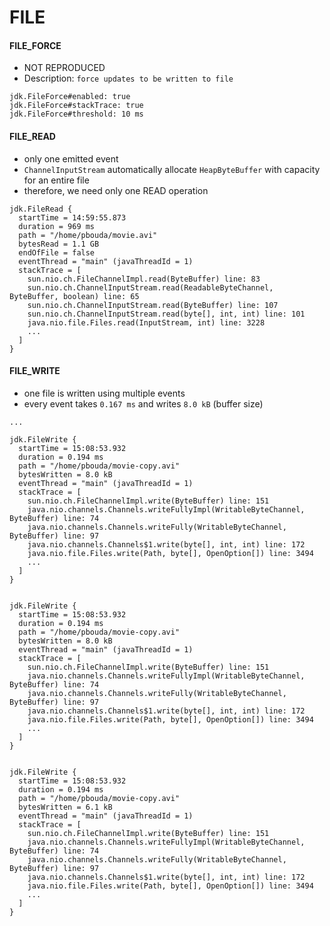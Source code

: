 # FILE

#### FILE_FORCE

- NOT REPRODUCED
- Description: `force updates to be written to file`

```
jdk.FileForce#enabled: true
jdk.FileForce#stackTrace: true
jdk.FileForce#threshold: 10 ms
```

#### FILE_READ

- only one emitted event
- `ChannelInputStream` automatically allocate `HeapByteBuffer` with capacity for an entire file
- therefore, we need only one READ operation 

```
jdk.FileRead {
  startTime = 14:59:55.873
  duration = 969 ms
  path = "/home/pbouda/movie.avi"
  bytesRead = 1.1 GB
  endOfFile = false
  eventThread = "main" (javaThreadId = 1)
  stackTrace = [
    sun.nio.ch.FileChannelImpl.read(ByteBuffer) line: 83
    sun.nio.ch.ChannelInputStream.read(ReadableByteChannel, ByteBuffer, boolean) line: 65
    sun.nio.ch.ChannelInputStream.read(ByteBuffer) line: 107
    sun.nio.ch.ChannelInputStream.read(byte[], int, int) line: 101
    java.nio.file.Files.read(InputStream, int) line: 3228
    ...
  ]
}
```

#### FILE_WRITE

- one file is written using multiple events
- every event takes `0.167 ms` and writes `8.0 kB` (buffer size)

```
...

jdk.FileWrite {
  startTime = 15:08:53.932
  duration = 0.194 ms
  path = "/home/pbouda/movie-copy.avi"
  bytesWritten = 8.0 kB
  eventThread = "main" (javaThreadId = 1)
  stackTrace = [
    sun.nio.ch.FileChannelImpl.write(ByteBuffer) line: 151
    java.nio.channels.Channels.writeFullyImpl(WritableByteChannel, ByteBuffer) line: 74
    java.nio.channels.Channels.writeFully(WritableByteChannel, ByteBuffer) line: 97
    java.nio.channels.Channels$1.write(byte[], int, int) line: 172
    java.nio.file.Files.write(Path, byte[], OpenOption[]) line: 3494
    ...
  ]
}


jdk.FileWrite {
  startTime = 15:08:53.932
  duration = 0.194 ms
  path = "/home/pbouda/movie-copy.avi"
  bytesWritten = 8.0 kB
  eventThread = "main" (javaThreadId = 1)
  stackTrace = [
    sun.nio.ch.FileChannelImpl.write(ByteBuffer) line: 151
    java.nio.channels.Channels.writeFullyImpl(WritableByteChannel, ByteBuffer) line: 74
    java.nio.channels.Channels.writeFully(WritableByteChannel, ByteBuffer) line: 97
    java.nio.channels.Channels$1.write(byte[], int, int) line: 172
    java.nio.file.Files.write(Path, byte[], OpenOption[]) line: 3494
    ...
  ]
}


jdk.FileWrite {
  startTime = 15:08:53.932
  duration = 0.194 ms
  path = "/home/pbouda/movie-copy.avi"
  bytesWritten = 6.1 kB
  eventThread = "main" (javaThreadId = 1)
  stackTrace = [
    sun.nio.ch.FileChannelImpl.write(ByteBuffer) line: 151
    java.nio.channels.Channels.writeFullyImpl(WritableByteChannel, ByteBuffer) line: 74
    java.nio.channels.Channels.writeFully(WritableByteChannel, ByteBuffer) line: 97
    java.nio.channels.Channels$1.write(byte[], int, int) line: 172
    java.nio.file.Files.write(Path, byte[], OpenOption[]) line: 3494
    ...
  ]
}
```